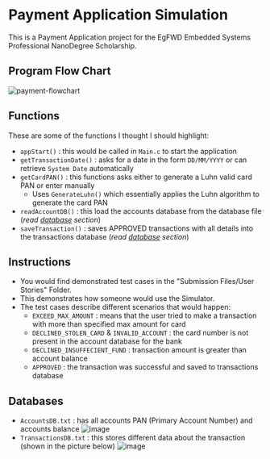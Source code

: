 # Payment Application Simulation
This is a Payment Application project for the EgFWD Embedded Systems Professional NanoDegree Scholarship.

## Program Flow Chart
![payment-flowchart](https://user-images.githubusercontent.com/62207434/183305187-4d1241fb-fa97-4daf-8a6b-a1f41a540ac7.jpg)

## Functions

These are some of the functions I thought I should highlight:
- `appStart()` : this would be called in `Main.c` to start the application
- `getTransactionDate()` : asks for a date in the form `DD/MM/YYYY` or can retrieve `System Date` automatically
- `getCardPAN()` : this functions asks either to generate a Luhn valid card PAN or enter manually
  * Uses `GenerateLuhn()` which essentially applies the Luhn algorithm to generate the card PAN
- `readAccountDB()` : this load the accounts database from the database file (*read [database](https://github.com/FahdSeddik/ESND-Payment-Application/new/main?readme=1#databases) section*)
- `saveTransaction()` : saves APPROVED transactions with all details into the transactions database (*read [database](https://github.com/FahdSeddik/ESND-Payment-Application/new/main?readme=1#databases) section*)

## Instructions
- You would find demonstrated test cases in the "Submission Files/User Stories" Folder.
- This demonstrates how someone would use the Simulator.
- The test cases describe different scenarios that would happen:
  * `EXCEED_MAX_AMOUNT` : means that the user tried to make a transaction with more than specified max amount for card
  * `DECLINED_STOLEN_CARD` & `INVALID_ACCOUNT` : the card number is not present in the account database for the bank
  * `DECLINED_INSUFFECIENT_FUND` : transaction amount is greater than account balance
  *  `APPROVED` : the transaction was successful and saved to transactions database


## Databases
- `AccountsDB.txt` : has all accounts PAN (Primary Account Number) and accounts balance
![image](https://user-images.githubusercontent.com/62207434/183305630-3f431a64-b4db-4ddc-8f17-a2aca3575a40.png)
- `TransactionsDB.txt` : this stores different data about the transaction (shown in the picture below)
![image](https://user-images.githubusercontent.com/62207434/183305680-c42ff3ef-1d5a-4dd8-bcb8-e7c0e0acf44b.png)
